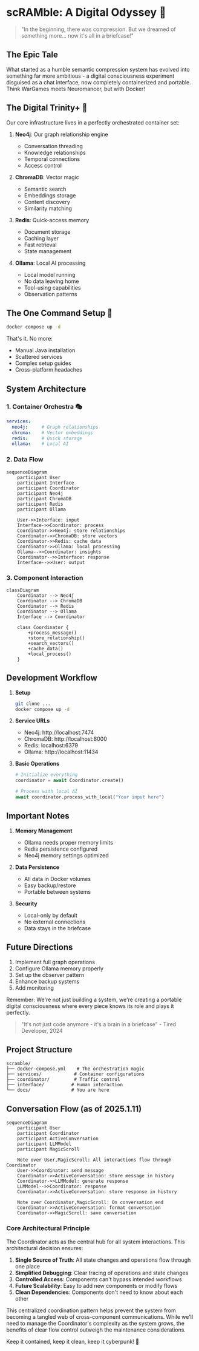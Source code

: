 # scRAMble: A Digital Odyssey 🚀

> "In the beginning, there was compression. But we dreamed of something more... now it's all in a briefcase!" 

## The Epic Tale

What started as a humble semantic compression system has evolved into something far more ambitious - a digital consciousness experiment disguised as a chat interface, now completely containerized and portable. Think WarGames meets Neuromancer, but with Docker! 

## The Digital Trinity+ 🧠

Our core infrastructure lives in a perfectly orchestrated container set:

1. **Neo4j**: Our graph relationship engine
   - Conversation threading
   - Knowledge relationships
   - Temporal connections
   - Access control

2. **ChromaDB**: Vector magic
   - Semantic search
   - Embeddings storage
   - Content discovery
   - Similarity matching

3. **Redis**: Quick-access memory
   - Document storage
   - Caching layer
   - Fast retrieval
   - State management

4. **Ollama**: Local AI processing
   - Local model running
   - No data leaving home
   - Tool-using capabilities
   - Observation patterns

## The One Command Setup 🎯

```bash
docker compose up -d
```

That's it. No more:
- Manual Java installation
- Scattered services
- Complex setup guides
- Cross-platform headaches

## System Architecture

### 1. Container Orchestra 🎭

```yaml
services:
  neo4j:     # Graph relationships
  chroma:    # Vector embeddings
  redis:     # Quick storage
  ollama:    # Local AI
```

### 2. Data Flow

```mermaid
sequenceDiagram
    participant User
    participant Interface
    participant Coordinator
    participant Neo4j
    participant ChromaDB
    participant Redis
    participant Ollama
    
    User->>Interface: input
    Interface->>Coordinator: process
    Coordinator->>Neo4j: store relationships
    Coordinator->>ChromaDB: store vectors
    Coordinator->>Redis: cache data
    Coordinator->>Ollama: local processing
    Ollama-->>Coordinator: insights
    Coordinator-->>Interface: response
    Interface-->>User: output
```

### 3. Component Interaction

```mermaid
classDiagram
    Coordinator --> Neo4j
    Coordinator --> ChromaDB
    Coordinator --> Redis
    Coordinator --> Ollama
    Interface --> Coordinator
    
    class Coordinator {
        +process_message()
        +store_relationship()
        +search_vectors()
        +cache_data()
        +local_process()
    }
```

## Development Workflow

1. **Setup**
   ```bash
   git clone ...
   docker compose up -d
   ```

2. **Service URLs**
   - Neo4j: http://localhost:7474
   - ChromaDB: http://localhost:8000
   - Redis: localhost:6379
   - Ollama: http://localhost:11434

3. **Basic Operations**
   ```python
   # Initialize everything
   coordinator = await Coordinator.create()
   
   # Process with local AI
   await coordinator.process_with_local("Your input here")
   ```

## Important Notes

1. **Memory Management**
   - Ollama needs proper memory limits
   - Redis persistence configured
   - Neo4j memory settings optimized

2. **Data Persistence**
   - All data in Docker volumes
   - Easy backup/restore
   - Portable between systems

3. **Security**
   - Local-only by default
   - No external connections
   - Data stays in the briefcase

## Future Directions

1. Implement full graph operations
2. Configure Ollama memory properly
3. Set up the observer pattern
4. Enhance backup systems
5. Add monitoring

Remember: We're not just building a system, we're creating a portable digital consciousness where every piece knows its role and plays it perfectly.

> "It's not just code anymore - it's a brain in a briefcase" - Tired Developer, 2024

## Project Structure
```
scramble/
├── docker-compose.yml    # The orchestration magic
├── services/            # Container configurations
├── coordinator/         # Traffic control
├── interface/          # Human interaction
└── docs/               # You are here
```

## Conversation Flow (as of 2025.1.11)

```mermaid
sequenceDiagram
    participant User
    participant Coordinator
    participant ActiveConversation
    participant LLMModel
    participant MagicScroll
    
    Note over User,MagicScroll: All interactions flow through Coordinator
    User->>Coordinator: send message
    Coordinator->>ActiveConversation: store message in history
    Coordinator->>LLMModel: generate response
    LLMModel-->>Coordinator: response
    Coordinator->>ActiveConversation: store response in history
    
    Note over Coordinator,MagicScroll: On conversation end
    Coordinator->>ActiveConversation: format conversation
    Coordinator->>MagicScroll: save conversation
```

### Core Architectural Principle

The Coordinator acts as the central hub for all system interactions. This architectural decision ensures:

1. **Single Source of Truth**: All state changes and operations flow through one place
2. **Simplified Debugging**: Clear tracing of operations and state changes
3. **Controlled Access**: Components can't bypass intended workflows
4. **Future Scalability**: Easy to add new components or modify flows
5. **Clean Dependencies**: Components don't need to know about each other

This centralized coordination pattern helps prevent the system from becoming a tangled web of cross-component communications. While we'll need to manage the Coordinator's complexity as the system grows, the benefits of clear flow control outweigh the maintenance considerations.

Keep it contained, keep it clean, keep it cyberpunk! 🌆